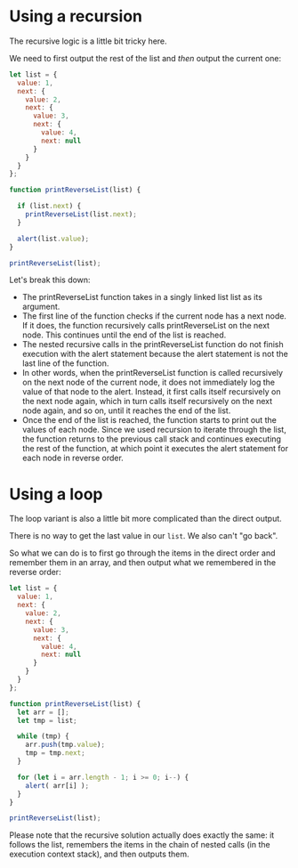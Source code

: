# Using a recursion

The recursive logic is a little bit tricky here.

We need to first output the rest of the list and *then* output the current one:

```js run
let list = {
  value: 1,
  next: {
    value: 2,
    next: {
      value: 3,
      next: {
        value: 4,
        next: null
      }
    }
  }
};

function printReverseList(list) {

  if (list.next) {
    printReverseList(list.next);
  }

  alert(list.value);
}

printReverseList(list);
```

Let's break this down:

- The printReverseList function takes in a singly linked list list as its argument.
- The first line of the function checks if the current node has a next node. If it does, the function recursively calls printReverseList on the next node. This continues until the end of the list is reached.
- The nested recursive calls in the printReverseList function do not finish execution with the alert statement because the alert statement is not the last line of the function. 
- In other words, when the printReverseList function is called recursively on the next node of the current node, it does not immediately log the value of that node to the alert. Instead, it first calls itself recursively on the next node again, which in turn calls itself recursively on the next node again, and so on, until it reaches the end of the list.
- Once the end of the list is reached, the function starts to print out the values of each node. Since we used recursion to iterate through the list, the function returns to the previous call stack and continues executing the rest of the function, at which point it executes the alert statement for each node in reverse order.

# Using a loop

The loop variant is also a little bit more complicated than the direct output.

There is no way to get the last value in our `list`. We also can't "go back".

So what we can do is to first go through the items in the direct order and remember them in an array, and then output what we remembered in the reverse order:

```js run
let list = {
  value: 1,
  next: {
    value: 2,
    next: {
      value: 3,
      next: {
        value: 4,
        next: null
      }
    }
  }
};

function printReverseList(list) {
  let arr = [];
  let tmp = list;

  while (tmp) {
    arr.push(tmp.value);
    tmp = tmp.next;
  }

  for (let i = arr.length - 1; i >= 0; i--) {
    alert( arr[i] );
  }
}

printReverseList(list);
```

Please note that the recursive solution actually does exactly the same: it follows the list, remembers the items in the chain of nested calls (in the execution context stack), and then outputs them. 
